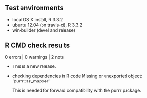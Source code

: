 ## Test environments
* local OS X install, R 3.3.2
* ubuntu 12.04 (on travis-ci), R 3.3.2
* win-builder (devel and release)

## R CMD check results

0 errors | 0 warnings | 2 note

* This is a new release.

* checking dependencies in R code
  Missing or unexported object: 'purrr::as_mapper'
  
  This is needed for forward compatibility with the purrr package.
